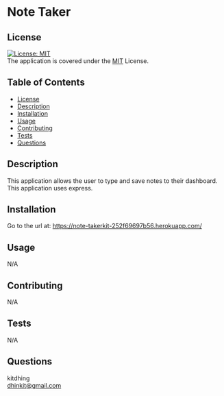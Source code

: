 # Note Taker

## License 
[![License: MIT](https://img.shields.io/badge/License-MIT-yellow.svg)](https://opensource.org/licenses/MIT)\
The application is covered under the [MIT](https://github.com/kitdhing/readme-generator/blob/main/LICENSE) License. 



## Table of Contents
- [License](#license)
- [Description](#description)
- [Installation](#installation)
- [Usage](#usage)
- [Contributing](#contributing)
- [Tests](#tests)
- [Questions](#questions)


## Description
This application allows the user to type and save notes to their dashboard. This application uses express.

## Installation
Go to the url at: https://note-takerkit-252f69697b56.herokuapp.com/

## Usage
N/A

## Contributing
N/A

## Tests
N/A

## Questions
kitdhing\
dhinkit@gmail.com